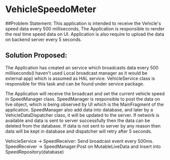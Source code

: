 # VehicleSpeedoMeter
##Problem Statement:
    This application is intended to receive the Vehicle's speed data every 500 milliseconds, The Application is responsible to
    render the real time speed data on UI. Application is also require to upload the data on backend server every 5 seconds.

## Solution Proposed:
The Application has created an service which broadcasts data every 500 milliseconds(I haven't used Local broadcast manager as it would be external app)
    which is assumed as HAL service.
    VehicleService class is responsible for this task and can be found under service package.

The Application will receive the broadcast and set the current vehicle speed in SpeedManager class.
SpeedManager is responsible to post the data on live object, which is being observed by UI which is the MainFragment of the application.
SpeedManager also add data into database, and later by a VehicleDataDispatcher class, it will be updated to the server.
If network is available and data is sent to server successfully then the data can be deleted from the database.
If data is not sent to server by any reason then data will be kept in database and dispatcher will retry after 5 seconds.

VehicleService -> SpeedReceiver: Send broadcast event every 500ms.
SpeedReceiver -> SpeedManager:Post on MutableLiveData<SpeedModel> and Insert into SpeedRepository(database)
